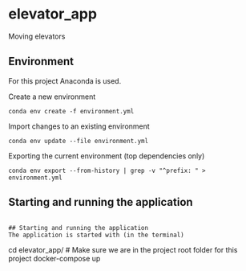 # elevator_app
Moving elevators

## Environment

For this project Anaconda is used.

Create a new environment
```
conda env create -f environment.yml
```

Import changes to an existing environment
```
conda env update --file environment.yml
```

Exporting the current environment (top dependencies only)
```
conda env export --from-history | grep -v "^prefix: " > environment.yml
```

## Starting and running the application

```

## Starting and running the application
The application is started with (in the terminal)
```
cd elevator_app/  # Make sure we are in the project root folder for this project
docker-compose up
```
